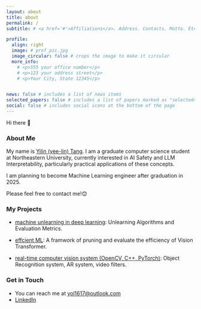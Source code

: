 ```yaml
---
layout: about
title: about
permalink: /
subtitle: # <a href='#'>Affiliations</a>. Address. Contacts. Motto. Etc.

profile:
  align: right
  image: # prof_pic.jpg
  image_circular: false # crops the image to make it circular
  more_info: 
    # <p>555 your office number</p>
    # <p>123 your address street</p>
    # <p>Your City, State 12345</p>


news: false # includes a list of news items
selected_papers: false # includes a list of papers marked as "selected={true}"
social: false # includes social icons at the bottom of the page
---
```



Hi there 👋

### About Me
My name is [Yilin (yee-lin) Tang](https://yilin1010.github.io/Personal_Website/). I am a graduate computer science student at Northeastern University, currently interested in AI Safety and LLM Interpretability, particularly practical applications of these concepts.

I am planning to become Machine Learning engineer after graduation in 2025. 

Please feel free to contact me!😊



### My Projects

- [machine unlearning in deep learning](https://github.com/Yilin1010/Selective-Gradient-Unlearning-SGU): Unlearning Algorithms and Evaluation Metrics. 
 <!-- [Colab Demo]() -->

- [effcient ML](https://github.com/Yilin1010/efficient_ML): A framwork of pruning and evaluate the efficiency of Vision Transformer.

- [real-time computer vision system (OpenCV, C++, PyTorch)](https://github.com/Yilin1010/Yilin1010-Pattern-Recognition-Computer-Vision-Fall-2023): Object Recognition system, AR system, video filters.





### Get in Touch
- You can reach me at <a href="mailto:&#121;&#111;&#108;&#049;&#054;&#049;&#055;&#064;&#111;&#117;&#116;&#108;&#111;&#111;&#107;&#046;&#099;&#111;&#109;">&#121;&#111;&#108;&#049;&#054;&#049;&#055;&#064;&#111;&#117;&#116;&#108;&#111;&#111;&#107;&#046;&#099;&#111;&#109;</a>
- [LinkedIn](https://www.linkedin.com/in/yilin-tang-26b3391a7/)

